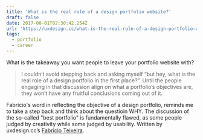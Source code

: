 ```yaml
---
title: 'What is the real role of a design portfolio website?'
draft: false
date: 2017-08-01T02:30:42.254Z
url: 'https://uxdesign.cc/what-is-the-real-role-of-a-design-portfolio-website-ee0b5b76112b'
tags:
  - portfolio
  - career
---
```


What is the takeaway you want people to leave your portfolio website with?

> I couldn’t avoid stepping back and asking myself “but hey, what is the real role of a design portfolio in the first place?”. Until the people engaging in that discussion align on what a portfolio’s objectives are, they won’t have any fruitful conclusions coming out of it.

Fabricio's word in reflecting the objective of a design portfolio, reminds me to take a step back and think about the questioin WHY. The discussion of the so-called "best portfolio" is fundamentally flawed, as some people judged by creativity while some judged by usability. Written by uxdesign.cc’s [Fabricio Teixeira](https://uxdesign.cc/what-is-the-real-role-of-a-design-portfolio-website-ee0b5b76112b).
